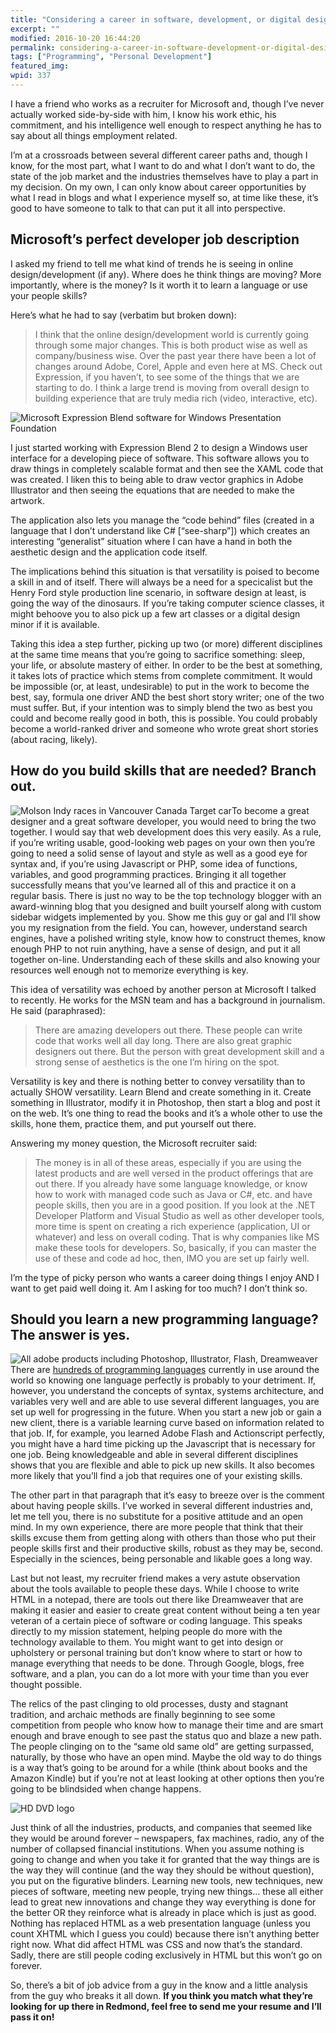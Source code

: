 ```yaml
---
title: "Considering a career in software, development, or digital design? Listen to the professionals at Microsoft."
excerpt: ""
modified: 2016-10-20 16:44:20
permalink: considering-a-career-in-software-development-or-digital-design-listen-to-the-professionals-at-microsoft/index.html
tags: ["Programming", "Personal Development"]
featured_img:
wpid: 337
---
```



I have a friend who works as a recruiter for Microsoft and, though I’ve never actually worked side-by-side with him, I know his work ethic, his commitment, and his intelligence well enough to respect anything he has to say about all things employment related.

I’m at a crossroads between several different career paths and, though I know, for the most part, what I want to do and what I don’t want to do, the state of the job market and the industries themselves have to play a part in my decision. On my own, I can only know about career opportunities by what I read in blogs and what I experience myself so, at time like these, it’s good to have someone to talk to that can put it all into perspective.

Microsoft’s perfect developer job description
---------------------------------------------

I asked my friend to tell me what kind of trends he is seeing in online design/development (if any). Where does he think things are moving? More importantly, where is the money? Is it worth it to learn a language or use your people skills?

Here’s what he had to say (verbatim but broken down):

> I think that the online design/development world is currently going through some major changes. This is both product wise as well as company/business wise. Over the past year there have been a lot of changes around Adobe, Corel, Apple and even here at MS. Check out Expression, if you haven’t, to see some of the things that we are starting to do. I think a large trend is moving from overall design to building experience that are truly media rich (video, interactive, etc).

![](/_images/2008/10/express_blend.jpg "Microsoft Expression Blend software for Windows Presentation Foundation")

I just started working with Expression Blend 2 to design a Windows user interface for a developing piece of software. This software allows you to draw things in completely scalable format and then see the XAML code that was created. I liken this to being able to draw vector graphics in Adobe Illustrator and then seeing the equations that are needed to make the artwork.

The application also lets you manage the “code behind” files (created in a language that I don’t understand like C# \[“see-sharp”\]) which creates an interesting “generalist” situation where I can have a hand in both the aesthetic design and the application code itself.

The implications behind this situation is that versatility is poised to become a skill in and of itself. There will always be a need for a specicalist but the Henry Ford style production line scenario, in software design at least, is going the way of the dinosaurs. If you’re taking computer science classes, it might behoove you to also pick up a few art classes or a digital design minor if it is available.

Taking this idea a step further, picking up two (or more) different disciplines at the same time means that you’re going to sacrifice something: sleep, your life, or absolute mastery of either. In order to be the best at something, it takes lots of practice which stems from complete commitment. It would be impossible (or, at least, undesirable) to put in the work to become the best, say, formula one driver AND the best short story writer; one of the two must suffer. But, if your intention was to simply blend the two as best you could and become really good in both, this is possible. You could probably become a world-ranked driver and someone who wrote great short stories (about racing, likely).

How do you build skills that are needed? Branch out.
----------------------------------------------------

![](/_images/2008/10/Molson_indy_2002_car.jpg "Molson Indy races in Vancouver Canada Target car")To become a great designer and a great software developer, you would need to bring the two together. I would say that web development does this very easily. As a rule, if you’re writing usable, good-looking web pages on your own then you’re going to need a solid sense of layout and style as well as a good eye for syntax and, if you’re using Javascript or PHP, some idea of functions, variables, and good programming practices. Bringing it all together successfully means that you’ve learned all of this and practice it on a regular basis. There is just no way to be the top technology blogger with an award-winning blog that you designed and built yourself along with custom sidebar widgets implemented by you. Show me this guy or gal and I’ll show you my resignation from the field. You can, however, understand search engines, have a polished writing style, know how to construct themes, know enough PHP to not ruin anything, have a sense of design, and put it all together on-line. Understanding each of these skills and also knowing your resources well enough not to memorize everything is key.

This idea of versatility was echoed by another person at Microsoft I talked to recently. He works for the MSN team and has a background in journalism. He said (paraphrased):

> There are amazing developers out there. These people can write code that works well all day long. There are also great graphic designers out there. But the person with great development skill and a strong sense of aesthetics is the one I’m hiring on the spot.

Versatility is key and there is nothing better to convey versatility than to actually SHOW versatility. Learn Blend and create something in it. Create something in Illustrator, modify it in Photoshop, then start a blog and post it on the web. It’s one thing to read the books and it’s a whole other to use the skills, hone them, practice them, and put yourself out there.

Answering my money question, the Microsoft recruiter said:

> The money is in all of these areas, especially if you are using the latest products and are well versed in the product offerings that are out there. If you already have some language knowledge, or know how to work with managed code such as Java or C#, etc. and have people skills, then you are in a good position. If you look at the .NET Developer Platform and Visual Studio as well as other developer tools, more time is spent on creating a rich experience (application, UI or whatever) and less on overall coding. That is why companies like MS make these tools for developers. So, basically, if you can master the use of these and code ad hoc, then, IMO you are set up fairly well.

I’m the type of picky person who wants a career doing things I enjoy AND I want to get paid well doing it. Am I asking for too much? I don’t think so.

Should you learn a new programming language? The answer is yes.
---------------------------------------------------------------

![](/_images/2008/10/adobe_products.jpg "All adobe products including Photoshop, Illustrator, Flash, Dreamweaver")There are [hundreds of programming languages](http://en.wikipedia.org/wiki/List_of_programming_languages) currently in use around the world so knowing one language perfectly is probably to your detriment. If, however, you understand the concepts of syntax, systems architecture, and variables very well and are able to use several different languages, you are set up well for progressing in the future. When you start a new job or gain a new client, there is a variable learning curve based on information related to that job. If, for example, you learned Adobe Flash and Actionscript perfectly, you might have a hard time picking up the Javascript that is necessary for one job. Being knowledgeable and able in several different disciplines shows that you are flexible and able to pick up new skills. It also becomes more likely that you’ll find a job that requires one of your existing skills.

The other part in that paragraph that it’s easy to breeze over is the comment about having people skills. I’ve worked in several different industries and, let me tell you, there is no substitute for a positive attitude and an open mind. In my own experience, there are more people that think that their skills excuse them from getting along with others than those who put their people skills first and their productive skills, robust as they may be, second. Especially in the sciences, being personable and likable goes a long way.

Last but not least, my recruiter friend makes a very astute observation about the tools available to people these days. While I choose to write HTML in a notepad, there are tools out there like Dreamweaver that are making it easier and easier to create great content without being a ten year veteran of a certain piece of software or coding language. This speaks directly to my mission statement, helping people do more with the technology available to them. You might want to get into design or upholstery or personal training but don’t know where to start or how to manage everything that needs to be done. Through Google, blogs, free software, and a plan, you can do a lot more with your time than you ever thought possible.

The relics of the past clinging to old processes, dusty and stagnant tradition, and archaic methods are finally beginning to see some competition from people who know how to manage their time and are smart enough and brave enough to see past the status quo and blaze a new path. The people clinging on to the “same old same old” are getting surpassed, naturally, by those who have an open mind. Maybe the old way to do things is a way that’s going to be around for a while (think about books and the Amazon Kindle) but if you’re not at least looking at other options then you’re going to be blindsided when change happens.

![](/_images/2008/10/hddvd_logo.jpg "HD DVD logo")

Just think of all the industries, products, and companies that seemed like they would be around forever – newspapers, fax machines, radio, any of the number of collapsed financial institutions. When you assume nothing is going to change and when you take it for granted that the way things are is the way they will continue (and the way they should be without question), you put on the figurative blinders. Learning new tools, new techniques, new pieces of software, meeting new people, trying new things… these all either lead to great new innovations and change they way everything is done for the better OR they reinforce what is already in place which is just as good. Nothing has replaced HTML as a web presentation language (unless you count XHTML which I guess you could) because there isn’t anything better right now. What did affect HTML was CSS and now that’s the standard. Sadly, there are still people coding exclusively in HTML but this won’t go on forever.

So, there’s a bit of job advice from a guy in the know and a little analysis from the guy who breaks it all down. **If you think you match what they’re looking for up there in Redmond, feel free to send me your resume and I’ll pass it on!**
